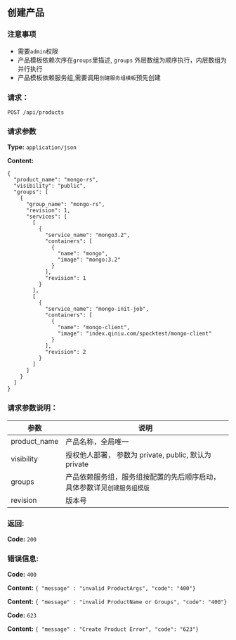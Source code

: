 ## 创建产品

 
### 注意事项

- 需要`admin`权限
- 产品模板依赖次序在`groups`里描述, `groups` 外层数组为顺序执行，内层数组为并行执行
- 产品模板依赖服务组,需要调用`创建服务组模板`预先创建

### 请求：

    POST /api/products

### 请求参数
	
**Type:** `application/json`

**Content:**

```
{
  "product_name": "mongo-rs",
  "visibility": "public",
  "groups": [
    {
      "group_name": "mongo-rs",
      "revision": 1,
      "services": [
        [
          {
            "service_name": "mongo3.2",
            "containers": [
              {
                "name": "mongo",
                "image": "mongo:3.2"
              }
            ],
            "revision": 1
          }
        ],
        [
          {
            "service_name": "mongo-init-job",
            "containers": [
              {
                "name": "mongo-client",
                "image": "index.qiniu.com/spocktest/mongo-client"
              }
            ],
            "revision": 2
          }
        ]
      ]
    }
  ]
}
```

### 请求参数说明：

|参数|说明|
|---|---|
|product_name|产品名称，全局唯一|
|visibility| 授权他人部署， 参数为 private, public, 默认为 private
|groups|产品依赖服务组，服务组按配置的先后顺序启动，具体参数详见`创建服务组模版`|
|revision|版本号|

### 返回:

**Code:** `200`

### 错误信息:

**Code:** `400`

**Content:** `{ "message" : "invalid ProductArgs", "code": "400"}`

**Content:** `{ "message" : "invalid ProductName or Groups", "code": "400"}`

**Code:** `623`

**Content:** `{ "message" : "Create Product Error", "code": "623"}`